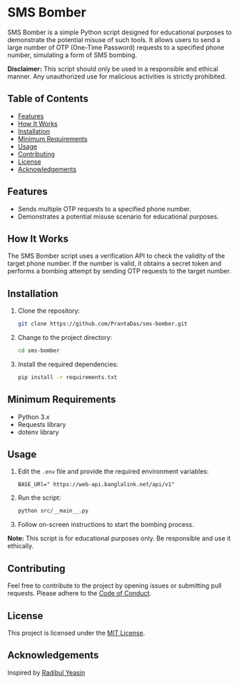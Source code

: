 # SMS Bomber

SMS Bomber is a simple Python script designed for educational purposes to demonstrate the potential misuse of such tools. It allows users to send a large number of OTP (One-Time Password) requests to a specified phone number, simulating a form of SMS bombing.

**Disclaimer:** This script should only be used in a responsible and ethical manner. Any unauthorized use for malicious activities is strictly prohibited.

## Table of Contents

- [Features](#features)
- [How It Works](#how-it-works)
- [Installation](#installation)
- [Minimum Requirements](#minimum-requirements)
- [Usage](#usage)
- [Contributing](#contributing)
- [License](#license)
- [Acknowledgements](#acknowledgements)

## Features

- Sends multiple OTP requests to a specified phone number.
- Demonstrates a potential misuse scenario for educational purposes.

## How It Works

The SMS Bomber script uses a verification API to check the validity of the target phone number. If the number is valid, it obtains a secret token and performs a bombing attempt by sending OTP requests to the target number.

## Installation

1. Clone the repository:

    ```bash
    git clone https://github.com/PrantaDas/sms-bomber.git
    ```

2. Change to the project directory:

    ```bash
    cd sms-bomber
    ```

3. Install the required dependencies:

    ```bash
    pip install -r requirements.txt
    ```

## Minimum Requirements

- Python 3.x
- Requests library
- dotenv library

## Usage

1. Edit the `.env` file and provide the required environment variables:

    ```env
    BASE_URl=" https://web-api.banglalink.net/api/v1"
    ```

2. Run the script:

    ```bash
    python src/__main__.py
    ```

3. Follow on-screen instructions to start the bombing process.

**Note:** This script is for educational purposes only. Be responsible and use it ethically.

## Contributing

Feel free to contribute to the project by opening issues or submitting pull requests. Please adhere to the [Code of Conduct](https://docs.github.com/en/site-policy/github-terms/github-community-code-of-conduct).

## License

This project is licensed under the [MIT License](https://github.com/PrantaDas/sms-bomber/blob/main/LICENSE).


## Acknowledgements
Inspired by [Radibul Yeasin](https://github.com/dreygur)